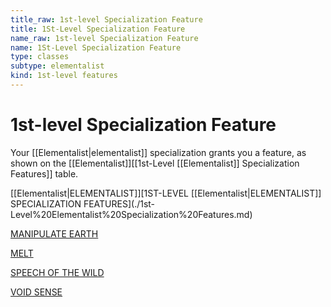 ```yaml
---
title_raw: 1st-level Specialization Feature
title: 1St-Level Specialization Feature
name_raw: 1st-level Specialization Feature
name: 1St-Level Specialization Feature
type: classes
subtype: elementalist
kind: 1st-level features
---
```


# 1st-level Specialization Feature

Your [[Elementalist|elementalist]] specialization grants you a feature, as shown on the [[Elementalist]]\[\[1st-Level [[Elementalist]] Specialization Features\]\] table.

[[Elementalist|ELEMENTALIST]]\[1ST-LEVEL [[Elementalist|ELEMENTALIST]] SPECIALIZATION FEATURES\](./1st-Level%20Elementalist%20Specialization%20Features.md)

[MANIPULATE EARTH](./Manipulate%20Earth/index.md)

[MELT](./Melt/index.md)

[SPEECH OF THE WILD](./Speech%20Of%20The%20Wild.md)

[VOID SENSE](./Void%20Sense/index.md)
